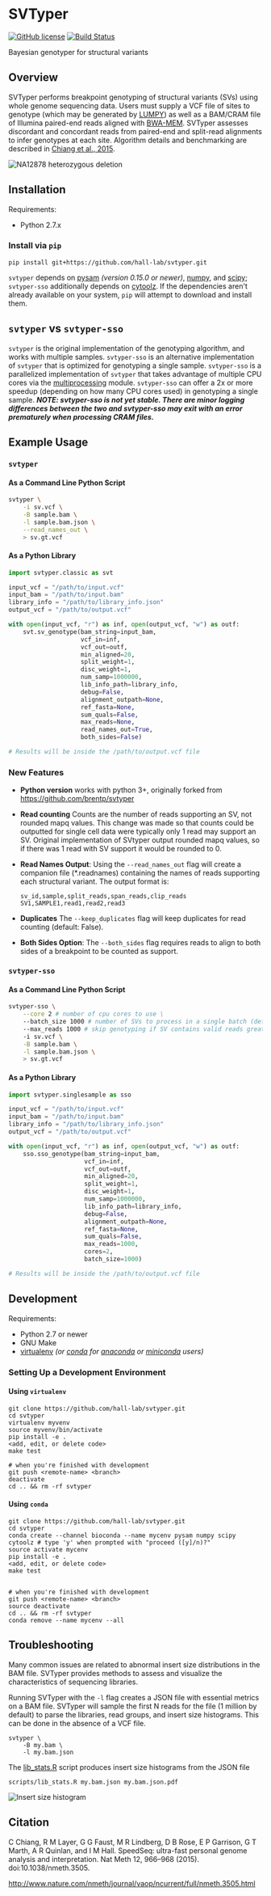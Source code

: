 SVTyper
=======
[![GitHub license](https://img.shields.io/badge/license-MIT-blue.svg)](https://raw.githubusercontent.com/hall-lab/svtyper/master/LICENSE)
[![Build Status](https://travis-ci.org/hall-lab/svtyper.svg?branch=master)](https://travis-ci.org/hall-lab/svtyper)

Bayesian genotyper for structural variants

## Overview

SVTyper performs breakpoint genotyping of structural variants (SVs) using whole genome sequencing data. Users must supply a VCF file of sites to genotype (which may be generated by [LUMPY](https://github.com/arq5x/lumpy-sv)) as well as a BAM/CRAM file of Illumina paired-end reads aligned with [BWA-MEM](https://github.com/lh3/bwa). SVTyper assesses discordant and concordant reads from paired-end and split-read alignments to infer genotypes at each site. Algorithm details and benchmarking are described in [Chiang et al., 2015](http://www.nature.com/nmeth/journal/vaop/ncurrent/full/nmeth.3505.html).

![NA12878 heterozygous deletion](etc/het.png?raw=true "NA12878 heterozygous deletion")

## Installation

Requirements:
- Python 2.7.x

### Install via `pip`

    pip install git+https://github.com/hall-lab/svtyper.git

`svtyper` depends on [pysam][0] _(version 0.15.0 or newer)_, [numpy][1], and [scipy][2]; `svtyper-sso` additionally depends on [cytoolz][7]. If the dependencies aren't already available on your system, `pip` will attempt to download and install them.

## `svtyper` vs `svtyper-sso`

`svtyper` is the original implementation of the genotyping algorithm, and works with multiple samples.  `svtyper-sso` is an alternative implementation of `svtyper` that is optimized for genotyping a single sample.  `svtyper-sso` is a parallelized implementation of `svtyper` that takes advantage of multiple CPU cores via the [multiprocessing][8] module. `svtyper-sso` can offer a 2x or more speedup (depending on how many CPU cores used) in genotyping a single sample. **_NOTE: svtyper-sso is not yet stable. There are minor logging differences between the two and svtyper-sso may exit with an error prematurely when processing CRAM files._**

## Example Usage

### `svtyper`

#### As a Command Line Python Script

```bash
svtyper \
    -i sv.vcf \
    -B sample.bam \
    -l sample.bam.json \
    --read_names_out \
    > sv.gt.vcf
```

#### As a Python Library

```python
import svtyper.classic as svt

input_vcf = "/path/to/input.vcf"
input_bam = "/path/to/input.bam"
library_info = "/path/to/library_info.json"
output_vcf = "/path/to/output.vcf"

with open(input_vcf, "r") as inf, open(output_vcf, "w") as outf:
    svt.sv_genotype(bam_string=input_bam,
                    vcf_in=inf,
                    vcf_out=outf,
                    min_aligned=20,
                    split_weight=1,
                    disc_weight=1,
                    num_samp=1000000,
                    lib_info_path=library_info,
                    debug=False,
                    alignment_outpath=None,
                    ref_fasta=None,
                    sum_quals=False,
                    max_reads=None,
                    read_names_out=True,
                    both_sides=False)

# Results will be inside the /path/to/output.vcf file
```

### New Features

- **Python version** works with python 3+, originally forked from https://github.com/brentp/svtyper

- **Read counting** Counts are the number of reads supporting an SV, not rounded mapq values. This change was made so that counts could be outputted for single cell data were typically only 1 read may support an SV. Original implementation of SVtyper output rounded mapq values, so if there was 1 read with SV support it would be rounded to 0.

- **Read Names Output**: Using the `--read_names_out` flag will create a companion file (*.readnames) containing the names of reads supporting each structural variant. The output format is:
  ```
  sv_id,sample,split_reads,span_reads,clip_reads
  SV1,SAMPLE1,read1,read2,read3
  ```

- **Duplicates** The `--keep_duplicates` flag will keep duplicates for read counting (default: False).

- **Both Sides Option**: The `--both_sides` flag requires reads to align to both sides of a breakpoint to be counted as support.

### `svtyper-sso`

#### As a Command Line Python Script

```bash
svtyper-sso \
    --core 2 # number of cpu cores to use \
    --batch_size 1000 # number of SVs to process in a single batch (default: 1000) \
    --max_reads 1000 # skip genotyping if SV contains valid reads greater than this threshold (default: 1000) \
    -i sv.vcf \
    -B sample.bam \
    -l sample.bam.json \
    > sv.gt.vcf
```

#### As a Python Library

```python
import svtyper.singlesample as sso

input_vcf = "/path/to/input.vcf"
input_bam = "/path/to/input.bam"
library_info = "/path/to/library_info.json"
output_vcf = "/path/to/output.vcf"

with open(input_vcf, "r") as inf, open(output_vcf, "w") as outf:
    sso.sso_genotype(bam_string=input_bam,
                     vcf_in=inf,
                     vcf_out=outf,
                     min_aligned=20,
                     split_weight=1,
                     disc_weight=1,
                     num_samp=1000000,
                     lib_info_path=library_info,
                     debug=False,
                     alignment_outpath=None,
                     ref_fasta=None,
                     sum_quals=False,
                     max_reads=1000,
                     cores=2,
                     batch_size=1000)

# Results will be inside the /path/to/output.vcf file
```

## Development

Requirements:
- Python 2.7 or newer
- GNU Make
- [virtualenv][3] _(or [conda][4] for [anaconda][5] or [miniconda][6] users)_

### Setting Up a Development Environment

#### Using `virtualenv`

    git clone https://github.com/hall-lab/svtyper.git
    cd svtyper
    virtualenv myvenv
    source myvenv/bin/activate
    pip install -e .
    <add, edit, or delete code>
    make test

    # when you're finished with development
    git push <remote-name> <branch>
    deactivate
    cd .. && rm -rf svtyper

#### Using `conda`

    git clone https://github.com/hall-lab/svtyper.git
    cd svtyper
    conda create --channel bioconda --name mycenv pysam numpy scipy cytoolz # type 'y' when prompted with "proceed ([y]/n)?"
    source activate mycenv
    pip install -e .
    <add, edit, or delete code>
    make test


    # when you're finished with development
    git push <remote-name> <branch>
    source deactivate
    cd .. && rm -rf svtyper
    conda remove --name mycenv --all

## Troubleshooting

Many common issues are related to abnormal insert size distributions in the BAM file. SVTyper provides methods to assess and visualize the characteristics of sequencing libraries.

Running SVTyper with the `-l` flag creates a JSON file with essential metrics on a BAM file. SVTyper will sample the first N reads for the file (1 million by default) to parse the libraries, read groups, and insert size histograms. This can be done in the absence of a VCF file.
```
svtyper \
    -B my.bam \
    -l my.bam.json
```

The [lib_stats.R](scripts/lib_stats.R) script produces insert size histograms from the JSON file
```
scripts/lib_stats.R my.bam.json my.bam.json.pdf
```
![Insert size histogram](etc/my.bam.json.png?raw=true "Insert size histogram")


## Citation

C Chiang, R M Layer, G G Faust, M R Lindberg, D B Rose, E P Garrison, G T Marth, A R Quinlan, and I M Hall. SpeedSeq: ultra-fast personal genome analysis and interpretation. Nat Meth 12, 966–968 (2015). doi:10.1038/nmeth.3505.

http://www.nature.com/nmeth/journal/vaop/ncurrent/full/nmeth.3505.html

[0]: https://github.com/pysam-developers/pysam
[1]: http://www.numpy.org/
[2]: https://www.scipy.org/
[3]: https://github.com/pypa/virtualenv
[4]: https://conda.io/docs/index.html
[5]: https://docs.continuum.io/anaconda/
[6]: https://conda.io/miniconda.html
[7]: https://github.com/pytoolz/cytoolz
[8]: https://docs.python.org/2/library/multiprocessing.html
